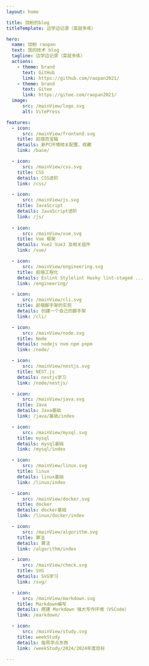 ```yaml
---
layout: home

title: 饶盼的blog
titleTemplate: 边学边记录（菜就多练） 

hero:
  name: 饶盼 raopan
  text: 我的技术 blog
  tagline: 边学边记录（菜就多练） 
  actions:
    - theme: brand
      text: GitHub
      link: https://github.com/raopan2021/
    - theme: brand
      text: Gitee
      link: https://gitee.com/raopan2021/
  image:
      src: /mainView/logo.svg
      alt: VitePress

features:
  - icon: 
      src: /mainView/frontend.svg
    title: 前端百宝箱
    details: 新PC环境相关配置、收藏
    link: /base/

  - icon: 
      src: /mainView/css.svg
    title: CSS
    details: CSS进阶
    link: /css/

  - icon:
      src: /mainView/js.svg
    title: JavaScript
    details: JavaScript进阶
    link: /js/
 
  - icon:
      src: /mainView/vue.svg
    title: Vue 框架
    details: Vue2 Vue3 及相关组件
    link: /vue/

  - icon:
      src: /mainView/engineering.svg
    title: 前端工程化
    details: Eslint Stylelint Husky lint-staged ...
    link: /engineering/

  - icon:
      src: /mainView/cli.svg
    title: 前端脚手架的实现
    details: 创建一个自己的脚手架
    link: /cli/

  - icon:
      src: /mainView/node.svg
    title: Node
    details: nodejs nvm npm pnpm
    link: /node/

  - icon:
      src: /mainView/nestjs.svg
    title: NEST.js
    details: nestjs学习
    link: /node/nestjs/

  - icon:
      src: /mainView/java.svg
    title: Java
    details: Java基础
    link: /java/基础/index

  - icon:
      src: /mainView/mysql.svg
    title: mysql
    details: mysql基础
    link: /mysql/index

  - icon:
      src: /mainView/linux.svg
    title: linux
    details: linux基础
    link: /linux/index

  - icon:
      src: /mainView/docker.svg
    title: docker
    details: docker基础
    link: /linux/docker/index

  - icon:
      src: /mainView/algorithm.svg
    title: 算法
    details: 算法
    link: /algorithm/index

  - icon: 
      src: /mainView/check.svg
    title: SVG
    details: SVG学习
    link: /svg/

  - icon:
      src: /mainView/markdown.svg
    title: Markdown编写
    details: 搭建 Markdown 强大写作环境（VSCode）
    link: /markdown/

  - icon:
      src: /mainView/study.svg
    title: weekStudy
    details: 每周学点东西
    link: /weekStudy/2024/2024年度目标

---
```


<!-- iconfont https://www.iconfont.cn/?spm=a313x.search_index.i3.d4d0a486a.586b3a81T19Bxt -->